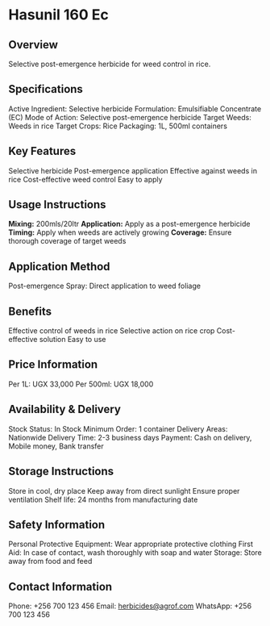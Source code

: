 # Hasunil 160 Ec

## Overview
Selective post-emergence herbicide for weed control in rice.

## Specifications
Active Ingredient: Selective herbicide
Formulation: Emulsifiable Concentrate (EC)
Mode of Action: Selective post-emergence herbicide
Target Weeds: Weeds in rice
Target Crops: Rice
Packaging: 1L, 500ml containers

## Key Features
Selective herbicide
Post-emergence application
Effective against weeds in rice
Cost-effective weed control
Easy to apply

## Usage Instructions
**Mixing:** 200mls/20ltr
**Application:** Apply as a post-emergence herbicide
**Timing:** Apply when weeds are actively growing
**Coverage:** Ensure thorough coverage of target weeds

## Application Method
Post-emergence Spray: Direct application to weed foliage

## Benefits
Effective control of weeds in rice
Selective action on rice crop
Cost-effective solution
Easy to use

## Price Information
Per 1L: UGX 33,000
Per 500ml: UGX 18,000

## Availability & Delivery
Stock Status: In Stock
Minimum Order: 1 container
Delivery Areas: Nationwide
Delivery Time: 2-3 business days
Payment: Cash on delivery, Mobile money, Bank transfer

## Storage Instructions
Store in cool, dry place
Keep away from direct sunlight
Ensure proper ventilation
Shelf life: 24 months from manufacturing date

## Safety Information
Personal Protective Equipment: Wear appropriate protective clothing
First Aid: In case of contact, wash thoroughly with soap and water
Storage: Store away from food and feed

## Contact Information
Phone: +256 700 123 456
Email: herbicides@agrof.com
WhatsApp: +256 700 123 456

